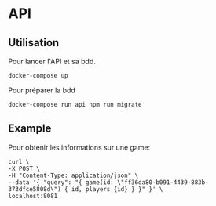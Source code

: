 # API

## Utilisation

  Pour lancer l'API et sa bdd.

  ```
  docker-compose up
  ```

  Pour préparer la bdd

  ```
  docker-compose run api npm run migrate
  ```


## Example

Pour obtenir les informations sur une game:

  ```
  curl \
  -X POST \
  -H "Content-Type: application/json" \
  --data '{ "query": "{ game(id: \"ff36da80-b091-4439-883b-373dfce5808d\") { id, players {id} } }" }' \
  localhost:8081
  ```

